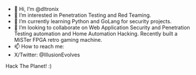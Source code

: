 - 👋 Hi, I’m @dltronix
- 👀 I’m interested in Penetration Testing and Red Teaming.
- 🌱 I’m currently learning Python and GoLang for security projects.
- 💞️ I’m looking to collaborate on Web Application Security and Penetration Testing automation and Home Automation Hacking. Recently built a MiSTer FPGA retro gaming machine.
- 📫 How to reach me:
- X/Twitter: @IllusionEvolves

Hack The Planet! :)

<!---
dltronix/dltronix is a ✨ special ✨ repository because its `README.md` (this file) appears on your GitHub profile.
You can click the Preview link to take a look at your changes.
--->
